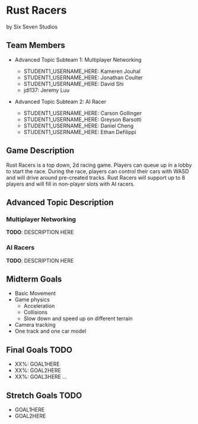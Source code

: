 # Rust Racers

by Six Seven Studios

## Team Members

* Advanced Topic Subteam 1: Multiplayer Networking
  * STUDENT1_USERNAME_HERE: Kameren Jouhal
  * STUDENT1_USERNAME_HERE: Jonathan Coulter
  * STUDENT1_USERNAME_HERE: David Shi
  * jdl137: Jeremy Luu

* Advanced Topic Subteam 2: AI Racer
  * STUDENT1_USERNAME_HERE: Carson Gollinger
  * STUDENT1_USERNAME_HERE: Greyson Barsotti
  * STUDENT1_USERNAME_HERE: Daniel Cheng
  * STUDENT1_USERNAME_HERE: Ethan Defilippi

## Game Description

Rust Racers is a top down, 2d racing game. Players can queue up in a lobby to start the race. During the race, players can control their cars with WASD and will drive around pre-created tracks. Rust Racers will support up to 8 players and will fill in non-player slots with AI racers.

## Advanced Topic Description

### Multiplayer Networking

**TODO**: DESCRIPTION HERE

### AI Racers

**TODO**: DESCRIPTION HERE

## Midterm Goals

* Basic Movement
* Game physics
  * Acceleration
  * Collisions
  * Slow down and speed up on different terrain
* Camera tracking
* One track and one car model

## Final Goals **TODO**

* XX%: GOAL1HERE
* XX%: GOAL2HERE
* XX%: GOAL3HERE
...

## Stretch Goals **TODO**

* GOAL1HERE
* GOAL2HERE
